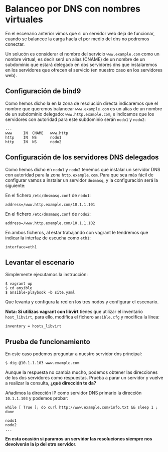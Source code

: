 # Balanceo por DNS con nombres virtuales

En el escenario anterior vimos que si un servidor web deja de funcionar, cuando se balancee la carga hacía el por medio del dns no podremos conectar.

Un solucón es considerar el nombre del servicio `www.example.com` como un nombre virtual, es decir será un alias (CNAME) de un nombre de un subdominio que estará delegado en dos servidores dns que instalaremos en los servidores que ofrecen el servicio (en nuestro caso en los servidores web).

## Configuración de bind9

Como hemos dicho la en la zona de resolución directa indicaremos que el nombre que queremos balancear `www.example.com` es un alias de un nombre de un subdominio delegado: `www.http.example.com`, e indicamos que los servidores con autoridad para este subdominio serán `nodo1` y `nodo2`:

    ...
    www     IN  CNAME   www.http
    http    IN  NS      nodo1
    http    IN  NS      nodo2

## Configuración de los servidores DNS delegados

Como hemos dicho en `nodo1` y `nodo2` tenemos que instalar un servidor DNS con autoridad para la zona `http.example.com`. Para que sea más fácil de configurar vamos a instalar un servidor `dnsmasq`, y la configuración será la siguiente:

En el fichero `/etc/dnsmasq.conf` de `nodo1`:

    address=/www.http.example.com/10.1.1.101

En el fichero `/etc/dnsmasq.conf` de `nodo2`:

    address=/www.http.example.com/10.1.1.102

En ambos ficheros, al estar trabajando con vagrant le tendremos que indicar la interfaz de escucha como `eth1`:

    interface=eth1

## Levantar el escenario

Simplemente ejecutamos la instrucción:

    $ vagrant up
    $ cd ansible
    $ ansible-playbook -b site.yaml

Que levanta y configura la red en los tres nodos y configurar el escenario.

**Nota: Si utilizas vagrant con libvirt** tienes que utilizar el inventario `host_libvirt`, para ello, modifica el fichero `ansible.cfg` y modifica la línea:

    inventory = hosts_libvirt


## Prueba de funcionamiento

En este caso podemos preguntar a nuestro servidor dns principal:

    $ dig @10.1.1.103 www.example.com

Aunque la respuesta no cambia mucho, podemos obtener las direcciones de los dos servidores como respuestas. Prueba a parar un servidor y vuelve a realizar la consulta, **¿qué dirección te da?**

Añadimos la dirección IP como servidor DNS primario la dirección `10.1.1.103` y podemos probar:

    while [ True ]; do curl http://www.example.com/info.txt && sleep 1 ; done

    nodo1
    nodo2
    ...

**En esta ocasión si paramos un servidor las resoluciones siempre nos devolverán la ip del otro servidor.**

